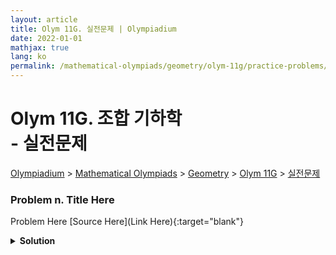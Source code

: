 ```yaml
---
layout: article
title: Olym 11G. 실전문제 | Olympiadium
date: 2022-01-01
mathjax: true
lang: ko
permalink: /mathematical-olympiads/geometry/olym-11g/practice-problems/
---
```

# Olym 11G. 조합 기하학 <br> <ssup> - 실전문제</ssup>

<a href="{{ site.homeurl }}">Olympiadium</a> > <a href="{{ site.homeurl }}mathematical-olympiads/">Mathematical Olympiads</a> > <a href="{{ site.homeurl }}mathematical-olympiads/geometry/">Geometry</a> > <a href="{{ site.homeurl }}mathematical-olympiads/geometry/olym-11g/">Olym 11G</a> > <a href="{{ site.homeurl }}mathematical-olympiads/geometry/olym-11g/practice-problems/">실전문제</a>

### Problem n. Title Here
<blueboard> Problem Here </blueboard>
[Source Here](Link Here){:target="blank"}
<pinkborder><details>
<summary><b>Solution</b></summary>
Solution Here. 
</details></pinkborder>